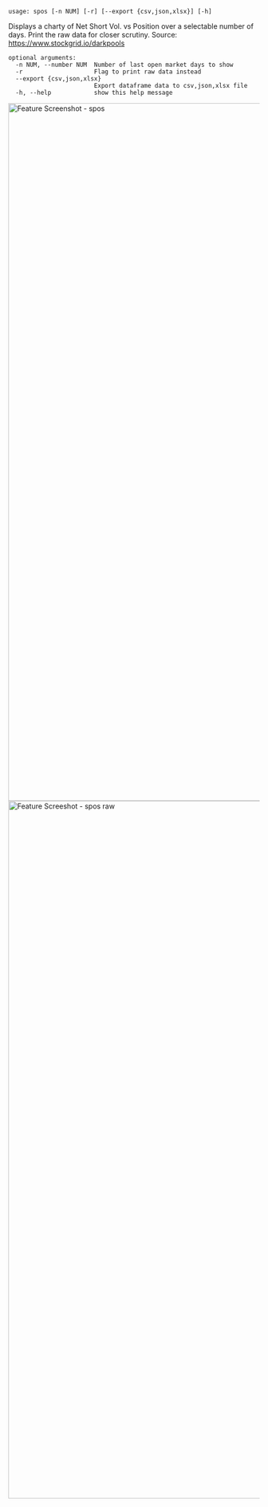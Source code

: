 ```
usage: spos [-n NUM] [-r] [--export {csv,json,xlsx}] [-h]
```

Displays a charty of Net Short Vol. vs Position over a selectable number of days. Print the raw data for closer scrutiny. Source: https://www.stockgrid.io/darkpools

```
optional arguments:
  -n NUM, --number NUM  Number of last open market days to show
  -r                    Flag to print raw data instead
  --export {csv,json,xlsx}
                        Export dataframe data to csv,json,xlsx file
  -h, --help            show this help message
```
<img width ="1400" alt="Feature Screenshot - spos" src="https://user-images.githubusercontent.com/85772166/140654648-2f06971d-ce64-422e-baaf-679bac783d79.png">
<img width ="1400" alt="Feature Screeshot - spos raw" src="https://user-images.githubusercontent.com/85772166/140654701-e831c2d7-a1c3-4840-9683-57a11b47ec93.png">
